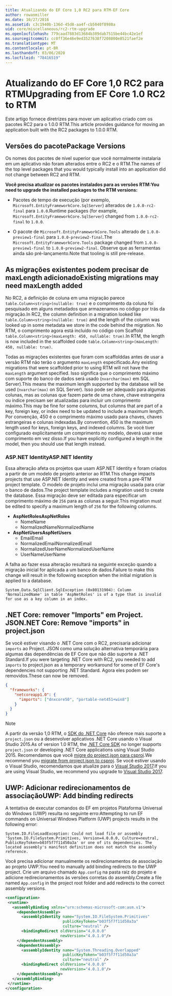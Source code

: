 ```yaml
---
title: Atualizando do EF Core 1,0 RC2 para RTM-EF Core
author: rowanmiller
ms.date: 10/27/2016
ms.assetid: c3c1940b-136d-45d8-aa4f-cb5040f8980a
uid: core/miscellaneous/rc2-rtm-upgrade
ms.openlocfilehash: 779caad7883d13684b389dab7515be44bc42e1ef
ms.sourcegitcommit: cc0ff36e46e9ed3527638f7208000e8521faef2e
ms.translationtype: MT
ms.contentlocale: pt-BR
ms.lasthandoff: 03/06/2020
ms.locfileid: "78416519"
---
```

# <a name="upgrading-from-ef-core-10-rc2-to-rtm"></a><span data-ttu-id="080af-102">Atualizando do EF Core 1,0 RC2 para RTM</span><span class="sxs-lookup"><span data-stu-id="080af-102">Upgrading from EF Core 1.0 RC2 to RTM</span></span>

<span data-ttu-id="080af-103">Este artigo fornece diretrizes para mover um aplicativo criado com os pacotes RC2 para o 1.0.0 RTM.</span><span class="sxs-lookup"><span data-stu-id="080af-103">This article provides guidance for moving an application built with the RC2 packages to 1.0.0 RTM.</span></span>

## <a name="package-versions"></a><span data-ttu-id="080af-104">Versões do pacote</span><span class="sxs-lookup"><span data-stu-id="080af-104">Package Versions</span></span>

<span data-ttu-id="080af-105">Os nomes dos pacotes de nível superior que você normalmente instalaria em um aplicativo não foram alterados entre o RC2 e o RTM.</span><span class="sxs-lookup"><span data-stu-id="080af-105">The names of the top level packages that you would typically install into an application did not change between RC2 and RTM.</span></span>

<span data-ttu-id="080af-106">**Você precisa atualizar os pacotes instalados para as versões RTM:**</span><span class="sxs-lookup"><span data-stu-id="080af-106">**You need to upgrade the installed packages to the RTM versions:**</span></span>

* <span data-ttu-id="080af-107">Pacotes de tempo de execução (por exemplo, `Microsoft.EntityFrameworkCore.SqlServer`) alterados de `1.0.0-rc2-final` para `1.0.0`.</span><span class="sxs-lookup"><span data-stu-id="080af-107">Runtime packages (for example, `Microsoft.EntityFrameworkCore.SqlServer`) changed from `1.0.0-rc2-final` to `1.0.0`.</span></span>

* <span data-ttu-id="080af-108">O pacote de `Microsoft.EntityFrameworkCore.Tools` alterado de `1.0.0-preview1-final` para `1.0.0-preview2-final`.</span><span class="sxs-lookup"><span data-stu-id="080af-108">The `Microsoft.EntityFrameworkCore.Tools` package changed from `1.0.0-preview1-final` to `1.0.0-preview2-final`.</span></span> <span data-ttu-id="080af-109">Observe que as ferramentas ainda são pré-lançamento.</span><span class="sxs-lookup"><span data-stu-id="080af-109">Note that tooling is still pre-release.</span></span>

## <a name="existing-migrations-may-need-maxlength-added"></a><span data-ttu-id="080af-110">As migrações existentes podem precisar de maxLength adicionado</span><span class="sxs-lookup"><span data-stu-id="080af-110">Existing migrations may need maxLength added</span></span>

<span data-ttu-id="080af-111">No RC2, a definição de coluna em uma migração parece `table.Column<string>(nullable: true)` e o comprimento da coluna foi pesquisado em alguns metadados que armazenamos no código por trás da migração.</span><span class="sxs-lookup"><span data-stu-id="080af-111">In RC2, the column definition in a migration looked like `table.Column<string>(nullable: true)` and the length of the column was looked up in some metadata we store in the code behind the migration.</span></span> <span data-ttu-id="080af-112">No RTM, o comprimento agora está incluído no código com Scaffold `table.Column<string>(maxLength: 450, nullable: true)`.</span><span class="sxs-lookup"><span data-stu-id="080af-112">In RTM, the length is now included in the scaffolded code `table.Column<string>(maxLength: 450, nullable: true)`.</span></span>

<span data-ttu-id="080af-113">Todas as migrações existentes que foram com scaffolddas antes de usar a versão RTM não terão o argumento `maxLength` especificado.</span><span class="sxs-lookup"><span data-stu-id="080af-113">Any existing migrations that were scaffolded prior to using RTM will not have the `maxLength` argument specified.</span></span> <span data-ttu-id="080af-114">Isso significa que o comprimento máximo com suporte do banco de dados será usado (`nvarchar(max)` em SQL Server).</span><span class="sxs-lookup"><span data-stu-id="080af-114">This means the maximum length supported by the database will be used (`nvarchar(max)` on SQL Server).</span></span> <span data-ttu-id="080af-115">Isso pode ser adequado para algumas colunas, mas as colunas que fazem parte de uma chave, chave estrangeira ou índice precisam ser atualizadas para incluir um comprimento máximo.</span><span class="sxs-lookup"><span data-stu-id="080af-115">This may be fine for some columns, but columns that are part of a key, foreign key, or index need to be updated to include a maximum length.</span></span> <span data-ttu-id="080af-116">Por convenção, 450 é o comprimento máximo usado para chaves, chaves estrangeiras e colunas indexadas.</span><span class="sxs-lookup"><span data-stu-id="080af-116">By convention, 450 is the maximum length used for keys, foreign keys, and indexed columns.</span></span> <span data-ttu-id="080af-117">Se você tiver configurado explicitamente um comprimento no modelo, deverá usar esse comprimento em vez disso.</span><span class="sxs-lookup"><span data-stu-id="080af-117">If you have explicitly configured a length in the model, then you should use that length instead.</span></span>

### <a name="aspnet-identity"></a><span data-ttu-id="080af-118">ASP.NET Identity</span><span class="sxs-lookup"><span data-stu-id="080af-118">ASP.NET Identity</span></span>

<span data-ttu-id="080af-119">Essa alteração afeta os projetos que usam ASP.NET Identity e foram criados a partir de um modelo de projeto anterior ao RTM.</span><span class="sxs-lookup"><span data-stu-id="080af-119">This change impacts projects that use ASP.NET Identity and were created from a pre-RTM project template.</span></span> <span data-ttu-id="080af-120">O modelo de projeto inclui uma migração usada para criar o banco de dados.</span><span class="sxs-lookup"><span data-stu-id="080af-120">The project template includes a migration used to create the database.</span></span> <span data-ttu-id="080af-121">Essa migração deve ser editada para especificar um comprimento máximo de `256` para as colunas a seguir.</span><span class="sxs-lookup"><span data-stu-id="080af-121">This migration must be edited to specify a maximum length of `256` for the following columns.</span></span>

* <span data-ttu-id="080af-122">**AspNetRoles**</span><span class="sxs-lookup"><span data-stu-id="080af-122">**AspNetRoles**</span></span>
  * <span data-ttu-id="080af-123">Nome</span><span class="sxs-lookup"><span data-stu-id="080af-123">Name</span></span>
  * <span data-ttu-id="080af-124">NormalizedName</span><span class="sxs-lookup"><span data-stu-id="080af-124">NormalizedName</span></span>
* <span data-ttu-id="080af-125">**AspNetUsers**</span><span class="sxs-lookup"><span data-stu-id="080af-125">**AspNetUsers**</span></span>
  * <span data-ttu-id="080af-126">Email</span><span class="sxs-lookup"><span data-stu-id="080af-126">Email</span></span>
  * <span data-ttu-id="080af-127">NormalizedEmail</span><span class="sxs-lookup"><span data-stu-id="080af-127">NormalizedEmail</span></span>
  * <span data-ttu-id="080af-128">NormalizedUserName</span><span class="sxs-lookup"><span data-stu-id="080af-128">NormalizedUserName</span></span>
  * <span data-ttu-id="080af-129">UserName</span><span class="sxs-lookup"><span data-stu-id="080af-129">UserName</span></span>

<span data-ttu-id="080af-130">A falha ao fazer essa alteração resultará na seguinte exceção quando a migração inicial for aplicada a um banco de dados.</span><span class="sxs-lookup"><span data-stu-id="080af-130">Failure to make this change will result in the following exception when the initial migration is applied to a database.</span></span>

``` Console
System.Data.SqlClient.SqlException (0x80131904): Column 'NormalizedName' in table 'AspNetRoles' is of a type that is invalid for use as a key column in an index.
```

## <a name="net-core-remove-imports-in-projectjson"></a><span data-ttu-id="080af-131">.NET Core: remover "Imports" em Project. JSON</span><span class="sxs-lookup"><span data-stu-id="080af-131">.NET Core: Remove "imports" in project.json</span></span>

<span data-ttu-id="080af-132">Se você estiver visando o .NET Core com o RC2, precisaria adicionar `imports` ao Project. JSON como uma solução alternativa temporária para algumas das dependências de EF Core que não dão suporte a .NET Standard.</span><span class="sxs-lookup"><span data-stu-id="080af-132">If you were targeting .NET Core with RC2, you needed to add `imports` to project.json as a temporary workaround for some of EF Core's dependencies not supporting .NET Standard.</span></span> <span data-ttu-id="080af-133">Agora eles podem ser removidos.</span><span class="sxs-lookup"><span data-stu-id="080af-133">These can now be removed.</span></span>

``` json
{
  "frameworks": {
    "netcoreapp1.0": {
      "imports": ["dnxcore50", "portable-net451+win8"]
    }
  }
}
```

> [!NOTE]  
> <span data-ttu-id="080af-134">A partir da versão 1,0 RTM, o [SDK do .NET Core](https://www.microsoft.com/net/download/core) não oferece mais suporte a `project.json` ou a desenvolver aplicativos .NET Core usando o Visual Studio 2015.</span><span class="sxs-lookup"><span data-stu-id="080af-134">As of version 1.0 RTM, the [.NET Core SDK](https://www.microsoft.com/net/download/core) no longer supports `project.json` or developing .NET Core applications using Visual Studio 2015.</span></span> <span data-ttu-id="080af-135">Recomendamos que você [migre do project.json para csproj](https://docs.microsoft.com/dotnet/articles/core/migration/).</span><span class="sxs-lookup"><span data-stu-id="080af-135">We recommend you [migrate from project.json to csproj](https://docs.microsoft.com/dotnet/articles/core/migration/).</span></span> <span data-ttu-id="080af-136">Se você estiver usando o Visual Studio, recomendamos que atualize para o [Visual Studio 2017](https://www.visualstudio.com/downloads/).</span><span class="sxs-lookup"><span data-stu-id="080af-136">If you are using Visual Studio, we recommend you upgrade to [Visual Studio 2017](https://www.visualstudio.com/downloads/).</span></span>

## <a name="uwp-add-binding-redirects"></a><span data-ttu-id="080af-137">UWP: Adicionar redirecionamentos de associação</span><span class="sxs-lookup"><span data-stu-id="080af-137">UWP: Add binding redirects</span></span>

<span data-ttu-id="080af-138">A tentativa de executar comandos do EF em projetos Plataforma Universal do Windows (UWP) resulta no seguinte erro:</span><span class="sxs-lookup"><span data-stu-id="080af-138">Attempting to run EF commands on Universal Windows Platform (UWP) projects results in the following error:</span></span>

```output
System.IO.FileLoadException: Could not load file or assembly 'System.IO.FileSystem.Primitives, Version=4.0.0.0, Culture=neutral, PublicKeyToken=b03f5f7f11d50a3a' or one of its dependencies. The located assembly's manifest definition does not match the assembly reference.
```

<span data-ttu-id="080af-139">Você precisa adicionar manualmente os redirecionamentos de associação ao projeto UWP.</span><span class="sxs-lookup"><span data-stu-id="080af-139">You need to manually add binding redirects to the UWP project.</span></span> <span data-ttu-id="080af-140">Crie um arquivo chamado `App.config` na pasta raiz do projeto e adicione redirecionamentos às versões corretas do assembly.</span><span class="sxs-lookup"><span data-stu-id="080af-140">Create a file named `App.config` in the project root folder and add redirects to the correct assembly versions.</span></span>

```xml
<configuration>
 <runtime>
   <assemblyBinding xmlns="urn:schemas-microsoft-com:asm.v1">
     <dependentAssembly>
       <assemblyIdentity name="System.IO.FileSystem.Primitives"
                         publicKeyToken="b03f5f7f11d50a3a"
                         culture="neutral" />
       <bindingRedirect oldVersion="4.0.0.0"
                        newVersion="4.0.1.0"/>
     </dependentAssembly>
     <dependentAssembly>
       <assemblyIdentity name="System.Threading.Overlapped"
                         publicKeyToken="b03f5f7f11d50a3a"
                         culture="neutral" />
       <bindingRedirect oldVersion="4.0.0.0"
                        newVersion="4.0.1.0"/>
     </dependentAssembly>
   </assemblyBinding>
 </runtime>
</configuration>
```
